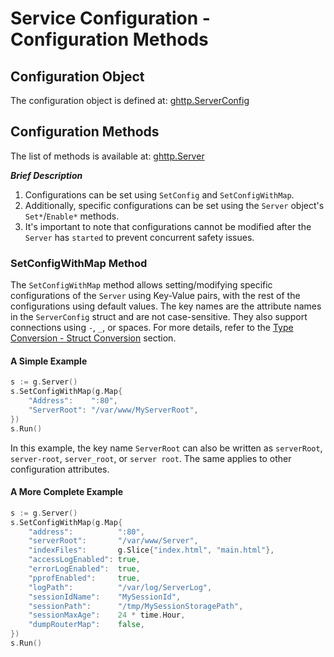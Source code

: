# Service Configuration - Configuration Methods

## Configuration Object

The configuration object is defined at: [ghttp.ServerConfig](https://pkg.go.dev/github.com/gogf/gf/v2/net/ghttp#ServerConfig)

## Configuration Methods

The list of methods is available at: [ghttp.Server](https://pkg.go.dev/github.com/gogf/gf/v2/net/ghttp#Server)

***Brief Description***

1. Configurations can be set using `SetConfig` and `SetConfigWithMap`.
2. Additionally, specific configurations can be set using the `Server` object's `Set*`/`Enable*` methods.
3. It's important to note that configurations cannot be modified after the `Server` has `started` to prevent concurrent safety issues.

### SetConfigWithMap Method

The `SetConfigWithMap` method allows setting/modifying specific configurations of the `Server` using Key-Value pairs, with the rest of the configurations using default values. The key names are the attribute names in the `ServerConfig` struct and are not case-sensitive. They also support connections using `-`, `_`, or spaces. For more details, refer to the [Type Conversion - Struct Conversion](/docs/core-component/type-convert/struct) section.

#### A Simple Example

```go
s := g.Server()
s.SetConfigWithMap(g.Map{
    "Address":    ":80",
    "ServerRoot": "/var/www/MyServerRoot",
})
s.Run()
```

In this example, the key name `ServerRoot` can also be written as `serverRoot`, `server-root`, `server_root`, or `server root`. The same applies to other configuration attributes.

#### A More Complete Example

```go
s := g.Server()
s.SetConfigWithMap(g.Map{
    "address":          ":80",
    "serverRoot":       "/var/www/Server",
    "indexFiles":       g.Slice{"index.html", "main.html"},
    "accessLogEnabled": true,
    "errorLogEnabled":  true,
    "pprofEnabled":     true,
    "logPath":          "/var/log/ServerLog",
    "sessionIdName":    "MySessionId",
    "sessionPath":      "/tmp/MySessionStoragePath",
    "sessionMaxAge":    24 * time.Hour,
    "dumpRouterMap":    false,
})
s.Run()
```

